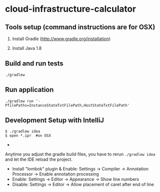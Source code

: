 cloud-infrastructure-calculator
===============================

## Tools setup (command instructions are for OSX)

1. Install Gradle (http://www.gradle.org/installation)

2. Install Java 1.8

## Build and run tests

```
./gradlew
```
## Run application

```
./gradlew run '-PfilePaths=InstanceStateTxtFilePath,HostStateTxtFilePath'
```
## Development Setup with IntelliJ

```
$ ./gradlew idea
$ open *.ipr  #on OSX
```
*
Anytime you adjust the gradle build files, you have to rerun `./gradlew idea` and
let the IDE reload the project.

* Install "lombok" plugin & Enable: Settings -> Compiler -> Annotation Processor -> Enable annotation processing
* Enable: Settings -> Editor -> Appearance -> Show line numbers
* Disable: Settings -> Editor -> Allow placement of caret after end of line

